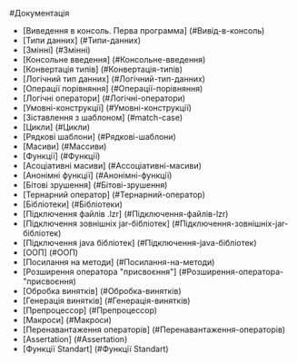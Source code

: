 #Документація
* [Виведення в консоль. Перва программа] (#Вивід-в-консоль)
* [Типи данних] (#Типи-данних)
* [Змінні] (#Змінні)
* [Консольне введення] (#Консольне-введення)
* [Конвертація типів] (#Конвертація-типів)
* [Логічний тип данних] (#Логічний-тип-данних)
* [Операції порівняння] (#Операції-порівняння)
* [Логічні оператори] (#Логічні-оператори)
* [Умовні-конструкції] (#Умовні-конструкції)
* [Зіставлення з шаблоном] (#match-case)
* [Цикли] (#Цикли)
* [Рядкові шаблони] (#Рядкові-шаблони)
* [Масиви] (#Массиви)
* [Функції] (#Функції)
* [Асоціативні масиви] (#Ассоціативні-масиви)
* [Анонімні функції] (#Анонімні-функції)
* [Бітові зрушення] (#Бітові-зрушення)
* [Тернарний оператор] (#Тернарний-оператор)
* [Бібліотеки] (#Бібліотеки)
* [Підключення файлів .lzr] (#Підключення-файлів-lzr)
* [Підключення зовнішніх jar-бібліотек] (#Підключення-зовнішніх-jar-бібліотек)
* [Підключення java бібліотек] (#Підключення-java-бібліотек)
* [ООП] (#ООП)
* [Посилання на методи] (#Посилання-на-методи)
* [Розширення оператора "присвоєння"] (#Розширення-оператора-"присвоєння)
* [Обробка винятків] (#Обробка-винятків)
* [Генерація винятків] (#Генерація-винятків)
* [Препроцессор] (#Препроцессор)
* [Макроси] (#Макроси)
* [Перенавантаження операторів] (#Перенавантаження-операторів)
* [Assertation] (#Assertation)
* [Функції Standart] (#Функції Standart)


